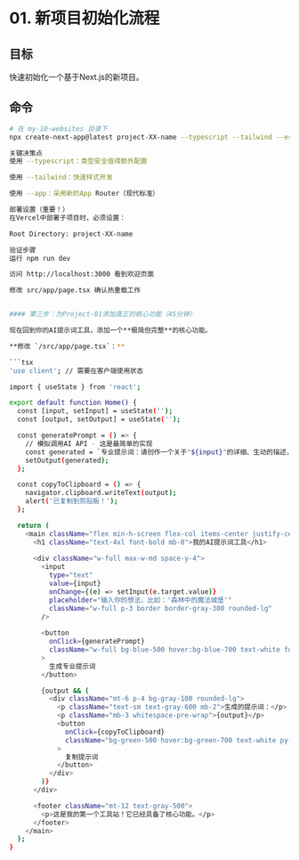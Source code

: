 # 01. 新项目初始化流程

## 目标
快速初始化一个基于Next.js的新项目。

## 命令
```bash
# 在 my-10-websites 目录下
npx create-next-app@latest project-XX-name --typescript --tailwind --eslint --app --src-dir --import-alias "@/*"

关键决策点
使用 --typescript：类型安全值得额外配置

使用 --tailwind：快速样式开发

使用 --app：采用新的App Router（现代标准）

部署设置（重要！）
在Vercel中部署子项目时，必须设置：

Root Directory: project-XX-name

验证步骤
运行 npm run dev

访问 http://localhost:3000 看到欢迎页面

修改 src/app/page.tsx 确认热重载工作


#### 第三步：为Project-01添加真正的核心功能（45分钟）

现在回到你的AI提示词工具，添加一个**极简但完整**的核心功能。

**修改 `/src/app/page.tsx`：**

```tsx
'use client'; // 需要在客户端使用状态

import { useState } from 'react';

export default function Home() {
  const [input, setInput] = useState('');
  const [output, setOutput] = useState('');

  const generatePrompt = () => {
    // 模拟调用AI API - 这是最简单的实现
    const generated = `专业提示词：请创作一个关于"${input}"的详细、生动的描述，包含丰富的细节和氛围感。`;
    setOutput(generated);
  };

  const copyToClipboard = () => {
    navigator.clipboard.writeText(output);
    alert('已复制到剪贴板！');
  };

  return (
    <main className="flex min-h-screen flex-col items-center justify-center p-8">
      <h1 className="text-4xl font-bold mb-8">我的AI提示词工具</h1>
      
      <div className="w-full max-w-md space-y-4">
        <input
          type="text"
          value={input}
          onChange={(e) => setInput(e.target.value)}
          placeholder="输入你的想法，比如：'森林中的魔法城堡'"
          className="w-full p-3 border border-gray-300 rounded-lg"
        />
        
        <button 
          onClick={generatePrompt}
          className="w-full bg-blue-500 hover:bg-blue-700 text-white font-bold py-3 px-4 rounded"
        >
          生成专业提示词
        </button>

        {output && (
          <div className="mt-6 p-4 bg-gray-100 rounded-lg">
            <p className="text-sm text-gray-600 mb-2">生成的提示词：</p>
            <p className="mb-3 whitespace-pre-wrap">{output}</p>
            <button 
              onClick={copyToClipboard}
              className="bg-green-500 hover:bg-green-700 text-white py-2 px-4 rounded text-sm"
            >
              复制提示词
            </button>
          </div>
        )}
      </div>

      <footer className="mt-12 text-gray-500">
        <p>这是我的第一个工具站！它已经具备了核心功能。</p>
      </footer>
    </main>
  );
}
```
